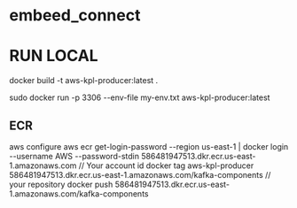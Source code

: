 # embeed_connect
# RUN LOCAL
docker build -t aws-kpl-producer:latest .

sudo docker run -p 3306 --env-file my-env.txt aws-kpl-producer:latest


 ## ECR
aws configure
aws ecr get-login-password --region us-east-1 | docker login --username AWS --password-stdin 586481947513.dkr.ecr.us-east-1.amazonaws.com // Your account id
docker tag aws-kpl-producer 586481947513.dkr.ecr.us-east-1.amazonaws.com/kafka-components // your repository
docker push 586481947513.dkr.ecr.us-east-1.amazonaws.com/kafka-components
